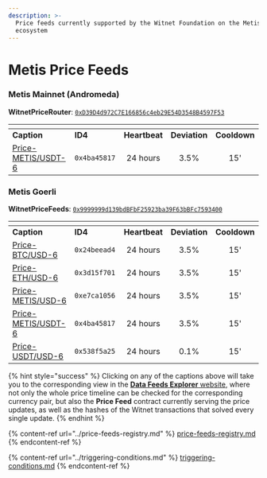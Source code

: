 ```yaml
---
description: >-
  Price feeds currently supported by the Witnet Foundation on the Metis
  ecosystem
---
```


# Metis Price Feeds

### **Metis Mainnet** (Andromeda)

**WitnetPriceRouter**: [`0xD39D4d972C7E166856c4eb29E54D3548B4597F53`](https://andromeda-explorer.metis.io/address/0xD39D4d972C7E166856c4eb29E54D3548B4597F53/read-contract)

<table data-header-hidden><thead><tr><th width="228"></th><th width="146"></th><th align="center"></th><th align="center"></th><th align="center"></th></tr></thead><tbody><tr><td><strong>Caption</strong></td><td><strong>ID4</strong></td><td align="center"><strong>Heartbeat</strong></td><td align="center"><strong>Deviation</strong></td><td align="center"><strong>Cooldown</strong></td></tr><tr><td><a href="https://feeds.witnet.io/feeds/metis-mainnet_metis-usdt_6">Price-METIS/USDT-6</a></td><td><code>0x4ba45817</code></td><td align="center">24 hours</td><td align="center">3.5%</td><td align="center">15'</td></tr></tbody></table>

### **Metis Goerli**

**WitnetPriceFeeds**: [`0x9999999d139bdBFbF25923ba39F63bBFc7593400`](https://goerli.explorer.metisdevops.link/address/0x9999999d139bdBFbF25923ba39F63bBFc7593400)

<table data-header-hidden><thead><tr><th width="222"></th><th width="155"></th><th align="center"></th><th align="center"></th><th align="center"></th></tr></thead><tbody><tr><td><strong>Caption</strong></td><td><strong>ID4</strong></td><td align="center"><strong>Heartbeat</strong></td><td align="center"><strong>Deviation</strong></td><td align="center"><strong>Cooldown</strong></td></tr><tr><td><a href="https://feeds.witnet.io/feeds/metis-goerli_btc-usd_6">Price-BTC/USD-6</a></td><td><code>0x24beead4</code></td><td align="center">24 hours</td><td align="center">3.5%</td><td align="center">15'</td></tr><tr><td><a href="https://feeds.witnet.io/feeds/metis-goerli_eth-usd_6">Price-ETH/USD-6</a></td><td><code>0x3d15f701</code></td><td align="center">24 hours</td><td align="center">3.5%</td><td align="center">15'</td></tr><tr><td><a href="https://feeds.witnet.io/feeds/metis-goerli_metis-usd_6">Price-METIS/USD-6</a></td><td><code>0xe7ca1056</code></td><td align="center">24 hours</td><td align="center">3.5%</td><td align="center">15'</td></tr><tr><td><a href="https://feeds.witnet.io/feeds/metis-goerli_metis-usdt_6">Price-METIS/USDT-6</a></td><td><code>0x4ba45817</code></td><td align="center">24 hours</td><td align="center">3.5%</td><td align="center">15'</td></tr><tr><td><a href="https://feeds.witnet.io/feeds/metis-goerli_usdt-usd_6">Price-USDT/USD-6</a></td><td><code>0x538f5a25</code></td><td align="center">24 hours</td><td align="center">0.1%</td><td align="center">15'</td></tr></tbody></table>

{% hint style="success" %}
Clicking on any of the captions above will take you to the corresponding view in the [**Data Feeds Explorer** website](https://feeds.witnet.io), where not only the whole price timeline can be checked for the corresponding currency pair, but also the **Price Feed** contract currently serving the price updates, as well as the hashes of the Witnet transactions that solved every single update.
{% endhint %}

{% content-ref url="../price-feeds-registry.md" %}
[price-feeds-registry.md](../price-feeds-registry.md)
{% endcontent-ref %}

{% content-ref url="../triggering-conditions.md" %}
[triggering-conditions.md](../triggering-conditions.md)
{% endcontent-ref %}
